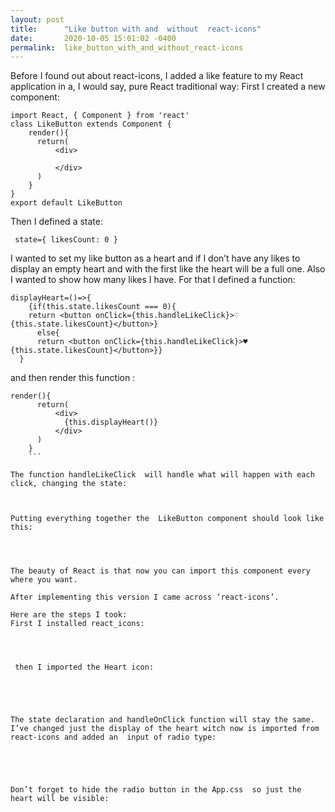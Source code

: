 ```yaml
---
layout: post
title:      "Like button with and  without  react-icons"
date:       2020-10-05 15:01:02 -0400
permalink:  like_button_with_and_without_react-icons
---
```



Before I found out about react-icons, I added a like feature to my React application in a, I would say, pure React traditional way:
First I created a new component:

```
import React, { Component } from 'react'
class LikeButton extends Component {
    render(){
      return(
          <div>

          </div>
      )
    }
}
export default LikeButton
```

Then I defined a state:

`  state={ likesCount: 0 } `

I wanted to set my like button as a heart and if I don’t have any likes to display an empty heart and with the first like the heart will be a full one. Also I wanted to show how many likes I  have. For that I defined a function:


```
displayHeart=()=>{
    {if(this.state.likesCount === 0){
    return <button onClick={this.handleLikeClick}>♡ {this.state.likesCount}</button>}
      else{
      return <button onClick={this.handleLikeClick}>♥ {this.state.likesCount}</button>}}
  }
```


and then render this function :

```
render(){
      return(
          <div>
            {this.displayHeart()}
          </div>
      )
    }
	```

The function handleLikeClick  will handle what will happen with each click, changing the state:



Putting everything together the  LikeButton component should look like this:




The beauty of React is that now you can import this component every where you want.

After implementing this version I came across ‘react-icons’.

Here are the steps I took:
First I installed react_icons:




 then I imported the Heart icon:
 




The state declaration and handleOnClick function will stay the same. I’ve changed just the display of the heart witch now is imported from react-icons and added an  input of radio type:





Don’t forget to hide the radio button in the App.css  so just the heart will be visible:










